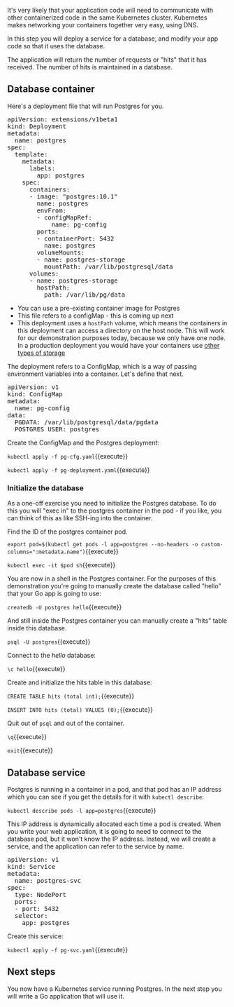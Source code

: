 It's very likely that your application code will need to communicate with other containerized code in the same Kubernetes cluster. Kubernetes makes networking your containers together very easy, using DNS. 

In this step you will deploy a service for a database, and modify your app code so that it uses the database.

The application will return the number of requests or "hits" that it has received. The number of hits is maintained in a database.

## Database container

Here's a deployment file that will run Postgres for you.

<pre class="file" data-filename="pg-deployment.yaml" data-target="replace">
apiVersion: extensions/v1beta1
kind: Deployment
metadata:
  name: postgres
spec:
  template:
    metadata:
      labels:
        app: postgres
    spec:
      containers:
      - image: "postgres:10.1"
        name: postgres
        envFrom:
        - configMapRef:
            name: pg-config
        ports:
        - containerPort: 5432
          name: postgres
        volumeMounts:
        - name: postgres-storage
          mountPath: /var/lib/postgresql/data
      volumes:
      - name: postgres-storage
        hostPath:
          path: /var/lib/pg/data
</pre>
 
* You can use a pre-existing container image for Postgres
* This file refers to a configMap - this is coming up next
* This deployment uses a `hostPath` volume, which means the containers in this deployment can access a directory on the host node. This will work for our demonstration purposes today, because we only have one node. In a production deployment you would have your containers use [other types of storage](https://kubernetes.io/docs/concepts/storage/volumes/)

The deployment refers to a ConfigMap, which is a way of passing environment variables into a container. Let's define that next. 

<pre class="file" data-filename="pg-cfg.yaml" data-target="replace">
apiVersion: v1
kind: ConfigMap
metadata:
  name: pg-config
data:
  PGDATA: /var/lib/postgresql/data/pgdata
  POSTGRES_USER: postgres
</pre>

Create the ConfigMap and the Postgres deployment:

`kubectl apply -f pg-cfg.yaml`{{execute}}

`kubectl apply -f pg-deployment.yaml`{{execute}}

### Initialize the database

As a one-off exercise you need to initialize the Postgres database. To do this you will "exec in" to the postgres container in the pod - if you like, you can think of this as like SSH-ing into the container.

Find the ID of the postgres container pod.

`export pod=$(kubectl get pods -l app=postgres --no-headers -o custom-columns=":metadata.name")`{{execute}}

`kubectl exec -it $pod sh`{{execute}}

You are now in a shell in the Postgres container. For the purposes of this demonstration you're going to manually create the database called "hello" that your Go app is going to use:

`createdb -U postgres hello`{{execute}}

And still inside the Postgres container you can manually create a "hits" table inside this database.

`psql -U postgres`{{execute}}

Connect to the *hello* database:

`\c hello`{{execute}}

Create and initialize the hits table in this database:

`CREATE TABLE hits (total int);`{{execute}}

`INSERT INTO hits (total) VALUES (0);`{{execute}}

Quit out of `psql` and out of the container.

`\q`{{execute}}

`exit`{{execute}}

## Database service

Postgres is running in a container in a pod, and that pod has an IP address which you can see if you get the details for it with `kubectl describe`:

`kubectl describe pods -l app=postgres`{{execute}}

This IP address is dynamically allocated each time a pod is created. When you write your web application, it is going to need to connect to the database pod, but it won't know the IP address. Instead, we will create a service, and the application can refer to the service by name.

<pre class="file" data-filename="pg-svc.yaml" data-target="replace">
apiVersion: v1
kind: Service
metadata:
  name: postgres-svc
spec:
  type: NodePort
  ports:
  - port: 5432
  selector:
    app: postgres
</pre>

Create this service:

`kubectl apply -f pg-svc.yaml`{{execute}}

## Next steps

You now have a Kubernetes service running Postgres. In the next step you will write a Go application that will use it. 